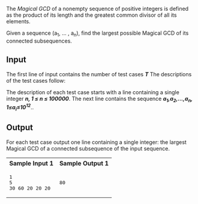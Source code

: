 The _Magical GCD_ of a nonempty sequence of positive integers is defined as the product of its length and the greatest common divisor of all its elements.

Given a sequence (a<sub>1</sub>, ... , a<sub>n</sub>), find the largest possible Magical GCD of its connected subsequences.

## Input

The first line of input contains the number of test cases _**T**_ The descriptions of the test cases follow:

The description of each test case starts with a line containing a single integer _**n, 1 ≤ n ≤ 100000**_. The next line contains the sequence _**a<sub>1</sub>,a<sub>2</sub>,…,a<sub>n</sub>, 1≤a<sub>i</sub>≤10<sup>12</sup>**_..


## Output

For each test case output one line containing a single integer: the largest Magical GCD of a connected subsequence of the input sequence.

<table>

<tbody>


<tr>

<th>Sample Input 1</th>

<th>Sample Output 1</th>

</tr>

<tr>

<td>

<pre>1
5
30 60 20 20 20
<span ></span></pre>

</td>

<td>

<pre>80
<span ></span></pre>

</td>

</tr>

</tbody>

</table>
